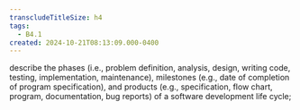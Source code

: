 ```yaml
---
transcludeTitleSize: h4
tags:
  - B4.1
created: 2024-10-21T08:13:09.000-0400
---
```

describe the phases (i.e., problem definition, analysis, design, writing code, testing, implementation, maintenance), milestones (e.g., date of completion of program specification), and products (e.g., specification, flow chart, program, documentation, bug reports) of a software development life cycle;